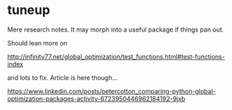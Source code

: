 
# tuneup

Mere research notes. It may morph into a useful package if things pan out. 

Should lean more on 

  http://infinity77.net/global_optimization/test_functions.html#test-functions-index

and lots to fix. Article is here though...

  https://www.linkedin.com/posts/petercotton_comparing-python-global-optimization-packages-activity-6723950446962184192-9jxb


